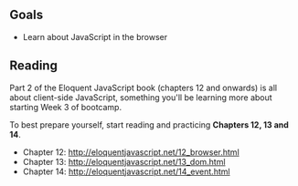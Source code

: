 

## Goals

* Learn about JavaScript in the browser

## Reading

Part 2 of the Eloquent JavaScript book (chapters 12 and onwards) is all about client-side JavaScript, something you'll be learning more about starting Week 3 of bootcamp.

To best prepare yourself, start reading and practicing **Chapters 12, 13 and 14**.

* Chapter 12: <http://eloquentjavascript.net/12_browser.html>
* Chapter 13: <http://eloquentjavascript.net/13_dom.html>
* Chapter 14: <http://eloquentjavascript.net/14_event.html>
